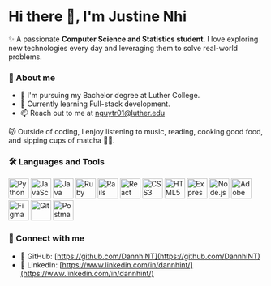 # Hi there 👋, I'm Justine Nhi

✨ A passionate **Computer Science and Statistics student**. I love exploring new technologies every day and leveraging them to solve real-world problems. 


### 💖 About me
- 📖 I'm pursuing my Bachelor degree at Luther College.
- 🌱 Currently learning Full-stack development.
- 📫 Reach out to me at [nguytr01@luther.edu](mailto:nguytr01@luther.edu)

😽 Outside of coding, I enjoy listening to music, reading, cooking good food, and sipping cups of matcha 🫶🍵. 

### 🛠️ Languages and Tools
<p align="left">
  <!-- Programming Languages -->
  <img src="https://cdn.jsdelivr.net/gh/devicons/devicon/icons/python/python-original.svg" alt="Python" width="40" height="40"/>
  <img src="https://cdn.jsdelivr.net/gh/devicons/devicon/icons/javascript/javascript-original.svg" alt="JavaScript" width="40" height="40"/>
  <img src="https://cdn.jsdelivr.net/gh/devicons/devicon/icons/java/java-original.svg" alt="Java" width="40" height="40"/>
  <img src="https://cdn.jsdelivr.net/gh/devicons/devicon/icons/ruby/ruby-original.svg" alt="Ruby" width="40" height="40"/>
  <img src="https://cdn.jsdelivr.net/gh/devicons/devicon/icons/rails/rails-original-wordmark.svg" alt="Rails" width="40" height="40"/>
  
  <!-- Frontend -->
  <img src="https://cdn.jsdelivr.net/gh/devicons/devicon/icons/react/react-original.svg" alt="React" width="40" height="40"/>
  <img src="https://cdn.jsdelivr.net/gh/devicons/devicon/icons/css3/css3-original.svg" alt="CSS3" width="40" height="40"/>
  <img src="https://cdn.jsdelivr.net/gh/devicons/devicon/icons/html5/html5-original.svg" alt="HTML5" width="40" height="40"/>
  
  <!-- Backend -->
  <img src="https://cdn.jsdelivr.net/gh/devicons/devicon/icons/express/express-original.svg" alt="Express" width="40" height="40"/>
  <img src="https://cdn.jsdelivr.net/gh/devicons/devicon/icons/nodejs/nodejs-original.svg" alt="Node.js" width="40" height="40"/>
  
  <!-- Tools & Design -->
  <img src="https://cdn.jsdelivr.net/gh/devicons/devicon/icons/illustrator/illustrator-line.svg" alt="Adobe Illustrator" width="40" height="40"/>
  <img src="https://cdn.jsdelivr.net/gh/devicons/devicon/icons/figma/figma-original.svg" alt="Figma" width="40" height="40"/>
  <img src="https://cdn.jsdelivr.net/gh/devicons/devicon/icons/git/git-original.svg" alt="Git" width="40" height="40"/>
  <img src="https://www.vectorlogo.zone/logos/getpostman/getpostman-icon.svg" alt="Postman" width="40" height="40"/>
</p>

### 🫶 Connect with me
- 🐙 GitHub: [https://github.com/DannhiNT](https://github.com/DannhiNT)
- 💼 LinkedIn: [https://www.linkedin.com/in/dannhint/](https://www.linkedin.com/in/dannhint/)
